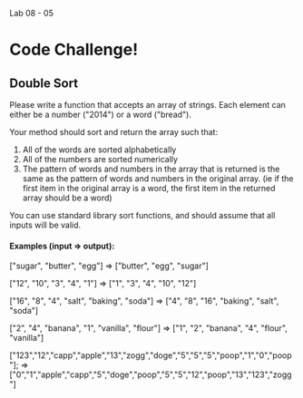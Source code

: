 Lab 08 - 05

# Code Challenge!



## Double Sort

Please write a function that accepts an array of strings. Each element can either be a number ("2014") or a word ("bread").

Your method should sort and return the array such that:

1. All of the words are sorted alphabetically
2. All of the numbers are sorted numerically
3. The pattern of words and numbers in the array that is returned is the same as the pattern of words and numbers in the original array. (ie if the first item in the original array is a word, the first item in the returned array should be a word)

You can use standard library sort functions, and should assume that all inputs will be valid.

#### Examples (input => output):

["sugar", "butter", "egg"]
=> ["butter", "egg", "sugar"]

["12", "10", "3", "4", "1"]
=> ["1", "3", "4", "10", "12"]

["16", "8", "4", "salt", "baking", "soda"]
=> ["4", "8", "16", "baking", "salt", "soda"]

["2", "4", "banana", "1", "vanilla", "flour"]
=> ["1", "2", "banana", "4", "flour", "vanilla"]

["123","12","capp","apple","13","zogg","doge","5","5","5","poop","1","0","poop"];
=> ["0","1","apple","capp","5","doge","poop","5","5","12","poop","13","123","zogg"]